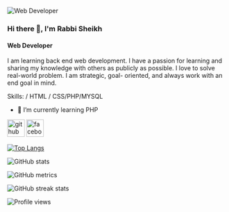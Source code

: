 ![Web Developer](https://scontent.fdac14-1.fna.fbcdn.net/v/t39.30808-6/278088610_819327859026783_5133789318547155423_n.jpg?_nc_cat=101&ccb=1-5&_nc_sid=730e14&_nc_ohc=BK9hJevh2MAAX-PwzEg&_nc_ht=scontent.fdac14-1.fna&oh=00_AT8ZESJ1McZOnhv8cP4wIuzYOLU4lre39oQo5fqUO2i-iw&oe=62643F3B)

### Hi there 👋, I'm Rabbi Sheikh
#### Web Developer


I am learning back end web development. I have a passion for learning and sharing my knowledge with others as publicly as possible. I love to solve real-world problem. I am strategic, goal- oriented, and always work with an end goal in mind.

Skills: / HTML / CSS/PHP/MYSQL

- 🌱 I’m currently learning PHP 


[<img src='https://cdn.jsdelivr.net/npm/simple-icons@3.0.1/icons/github.svg' alt='github' height='40'>](https://github.com/rabbideveloper)  [<img src='https://cdn.jsdelivr.net/npm/simple-icons@3.0.1/icons/facebook.svg' alt='facebook' height='40'>](https://www.facebook.com/11rabby)  

[![Top Langs](https://github-readme-stats.vercel.app/api/top-langs/?username=rabbideveloper)](https://github.com/anuraghazra/github-readme-stats)

![GitHub stats](https://github-readme-stats.vercel.app/api?username=rabbideveloper&show_icons=true&count_private=true)  

![GitHub metrics](https://metrics.lecoq.io/rabbideveloper)  

![GitHub streak stats](https://github-readme-streak-stats.herokuapp.com/?user=rabbideveloper)  

![Profile views](https://gpvc.arturio.dev/rabbideveloper)  

